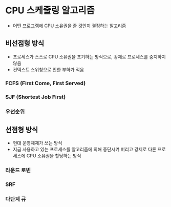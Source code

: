 # CPU 스케줄링 알고리즘
- 어떤 프로그램에 CPU 소유권을 줄 것인지 결정하는 알고리즘

## 비선점형 방식
- 프로세스가 스스로 CPU 소유권을 포기하는 방식으로, 강제로 프로세스를 중지하지 않음
- 컨텍스트 스위칭으로 인한 부하가 적음

### FCFS (First Come, First Served)

### SJF (Shortest Job First)

### 우선순위

## 선점형 방식
- 현대 운영체제가 쓰는 방식
- 지금 사용하고 있는 프로세스를 알고리즘에 의해 중단시켜 버리고 강제로 다른 프로세스에 CPU 소유권을 할당하는 방식

### 라운드 로빈

### SRF

### 다단계 큐
